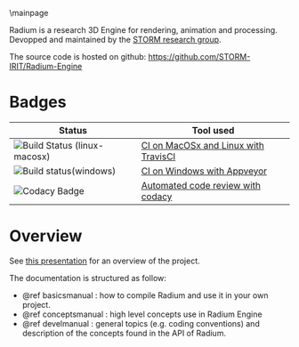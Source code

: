\mainpage 

Radium is a research 3D Engine for rendering, animation and processing.
Devopped and maintained by the [STORM research group](https://www.irit.fr/STORM/site/).

The source code is hosted on github: https://github.com/STORM-IRIT/Radium-Engine

# Badges
   Status     |    Tool used
------------- | -------------
![Build Status (linux-macosx)](https://travis-ci.com/STORM-IRIT/Radium-Engine.svg?branch=master)  | [CI on MacOSx and Linux with TravisCI](https://travis-ci.com/STORM-IRIT/Radium-Engine)
![Build status(windows)](https://ci.appveyor.com/api/projects/status/y782apb6urx0krj3/branch/master?svg=true) | [CI on Windows with Appveyor](https://ci.appveyor.com/project/nmellado/radium-engine/branch/master)
![Codacy Badge](https://api.codacy.com/project/badge/Grade/faf8701c9fb142f7b6215871ec40c5fe)| [Automated code review with codacy](https://app.codacy.com/app/STORM/Radium-Engine?utm_source=github.com&utm_medium=referral&utm_content=STORM-IRIT/Radium-Engine&utm_campaign=Badge_Grade_Dashboard)

# Overview

See [this presentation](https://docs.google.com/presentation/d/12W2KXY7ctJXFIelmgNEn7obiBv_E4bmcMl3mXeJPVgc/edit?usp=sharing) for an overview of the project.

The documentation is structured as follow:
 - @ref basicsmanual : how to compile Radium and use it in your own project.
 - @ref conceptsmanual : high level concepts use in Radium Engine
 - @ref develmanual : general topics (e.g. coding conventions) and description of the concepts found in the API of Radium.

